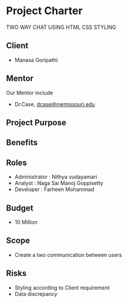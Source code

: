 # Project Charter
TWO WAY CHAT USING HTML CSS STYLING

## Client 
- Manasa Goripathi

## Mentor 
 Our Mentor include 
- Dr.Case, dcase@nwmissouri.edu

## Project Purpose
## Benefits
## Roles 

- Administrator : Nithya vudayamari
- Analyst : Naga Sai Manoj Goppisetty
- Developer : Farheen Mohammad

## Budget 
- 10 Million

## Scope

- Create a two communication between users 

## Risks 

- Styling according to Client requirement 
- Data discrepancy    



